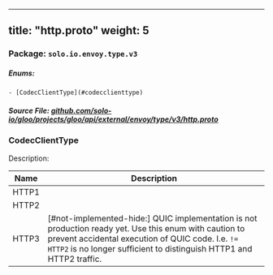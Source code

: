 
---
title: "http.proto"
weight: 5
---

<!-- Code generated by solo-kit. DO NOT EDIT. -->


### Package: `solo.io.envoy.type.v3` 

##### Enums:


	- [CodecClientType](#codecclienttype)



##### Source File: [github.com/solo-io/gloo/projects/gloo/api/external/envoy/type/v3/http.proto](https://github.com/solo-io/gloo/blob/master/projects/gloo/api/external/envoy/type/v3/http.proto)




  
### CodecClientType

Description: 

| Name | Description |
| ----- | ----------- | 
| HTTP1 |  |
| HTTP2 |  |
| HTTP3 | [#not-implemented-hide:] QUIC implementation is not production ready yet. Use this enum with caution to prevent accidental execution of QUIC code. I.e. `!= HTTP2` is no longer sufficient to distinguish HTTP1 and HTTP2 traffic. |


<!-- Start of HubSpot Embed Code -->
<script type="text/javascript" id="hs-script-loader" async defer src="//js.hs-scripts.com/5130874.js"></script>
<!-- End of HubSpot Embed Code -->
